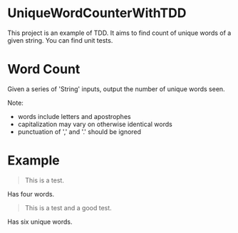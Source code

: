 # UniqueWordCounterWithTDD

This project is an example of TDD. It aims to find count of unique words of a given string. 
You can find unit tests. 


# Word Count

Given a series of 'String' inputs, output the number of unique words seen.

Note:

- words include letters and apostrophes
- capitalization may vary on otherwise identical words
- punctuation of ',' and '.' should be ignored

# Example

> This is a test.

Has four words.

> This is a test and a good test.

Has six unique words.
